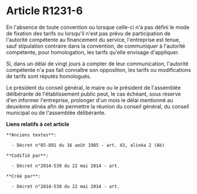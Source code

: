 # Article R1231-6

En l'absence de toute convention ou lorsque celle-ci n'a pas défini le mode de fixation des tarifs ou lorsqu'il n'est pas
prévu de participation de l'autorité compétente au financement du service, l'entreprise est tenue, sauf stipulation contraire
dans la convention, de communiquer à l'autorité compétente, pour homologation, les tarifs qu'elle envisage d'appliquer.

Si, dans un délai de vingt jours à compter de leur communication, l'autorité compétente n'a pas fait connaître son
opposition, les tarifs ou modifications de tarifs sont réputés homologués.

Le président du conseil général, le maire ou le président de l'assemblée délibérante de l'établissement public peut, le cas
échéant, sous réserve d'en informer l'entreprise, prolonger d'un mois le délai mentionné au deuxième alinéa afin de permettre
la réunion du conseil général, du conseil municipal ou de l'assemblée délibérante.

**Liens relatifs à cet article**

	**Anciens textes**:

	  - Décret n°85-891 du 16 août 1985 - art. 43, alinéa 2 (Ab)

	**Codifié par**:

	  - Décret n°2014-530 du 22 mai 2014 - art.

	**Créé par**:

	  - Décret n°2014-530 du 22 mai 2014 - art.
